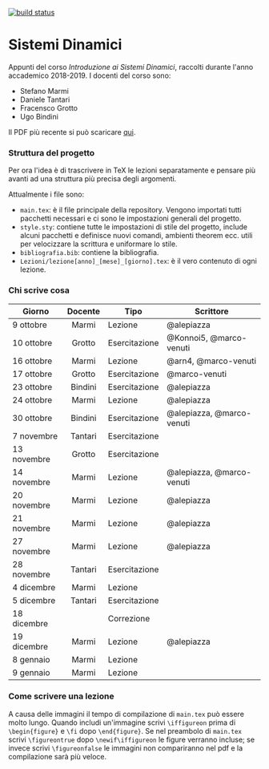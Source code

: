 [![build status](https://gitlab.com/marco-venuti/sistemi-dinamici/badges/master/build.svg)](https://gitlab.com/marco-venuti/sistemi-dinamici/-/jobs/artifacts/master/raw/Sistemi-Dinamici.pdf?job=compile_pdf)
# Sistemi Dinamici
Appunti del corso _Introduzione ai Sistemi Dinamici_, raccolti durante l'anno accademico 2018-2019. I docenti del corso sono:
* Stefano Marmi
* Daniele Tantari
* Fracensco Grotto
* Ugo Bindini

Il PDF più recente si può scaricare [qui](https://gitlab.com/marco-venuti/sistemi-dinamici/-/jobs/artifacts/master/raw/Sistemi-Dinamici.pdf?job=compile_pdf).

### Struttura del progetto
Per ora l'idea è di trascrivere in TeX le lezioni separatamente e pensare più avanti ad una struttura più precisa degli argomenti.

Attualmente i file sono:
* `main.tex`: è il file principale della repository. Vengono importati tutti pacchetti necessari e ci sono le impostazioni generali del progetto.
* `style.sty`: contiene tutte le impostazioni di stile del progetto, include alcuni pacchetti e definisce nuovi comandi, ambienti theorem ecc. utili per velocizzare la scrittura e uniformare lo stile.
* `bibliografia.bib`: contiene la bibliografia.
* `Lezioni/lezione[anno]_[mese]_[giorno].tex`: è il vero contenuto di ogni lezione.

### Chi scrive cosa
|**Giorno**  |**Docente**|**Tipo**     |**Scrittore**             |
|------------|:---------:|-------------| -------------------------|
| 9 ottobre  |Marmi      |Lezione      | @alepiazza               |
| 10 ottobre |Grotto     |Esercitazione| @Konnoi5, @marco-venuti  |
| 16 ottobre |Marmi      |Lezione      | @arn4, @marco-venuti     |
| 17 ottobre |Grotto     |Esercitazione| @marco-venuti            |
| 23 ottobre |Bindini    |Esercitazione| @alepiazza               |
| 24 ottobre |Marmi      |Lezione      | @alepiazza               |
| 30 ottobre |Bindini    |Esercitazione| @alepiazza, @marco-venuti|
| 7 novembre |Tantari    |Esercitazione|                          |
| 13 novembre|Grotto     |Esercitazione|                          |
| 14 novembre|Marmi      |Lezione      | @alepiazza, @marco-venuti|
| 20 novembre|Marmi      |Lezione      | @alepiazza               |
| 21 novembre|Marmi      |Lezione      | @alepiazza               |
| 27 novembre|Marmi      |Lezione      | @alepiazza               |
| 28 novembre|Tantari    |Esercitazione|                          |
| 4 dicembre |Marmi      |Lezione      |                          |
| 5 dicembre |Tantari    |Esercitazione|                          |
| 18 dicembre|           |Correzione   |                          |
| 19 dicembre|Marmi      |Lezione      | @alepiazza               |
| 8 gennaio  |Marmi      |Lezione      |                          |
| 9 gennaio  |Marmi      |Lezione      |                          |


### Come scrivere una lezione
A causa delle immagini il tempo di compilazione di `main.tex` può essere molto lungo. Quando includi un'immagine scrivi `\iffigureon` prima di `\begin{figure}` e `\fi` dopo `\end{figure}`. Se nel preambolo di `main.tex` scrivi `\figureontrue` dopo `\newif\iffigureon` le figure verranno incluse; se invece scrivi `\figureonfalse` le immagini non compariranno nel pdf e la compilazione sarà più veloce.

